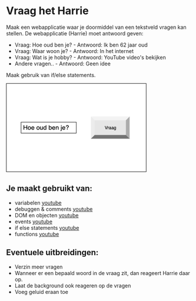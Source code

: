 # Vraag het Harrie
Maak een webapplicatie waar je doormiddel van een tekstveld vragen kan stellen. De webapplicatie (Harrie) moet antwoord geven:
- Vraag: Hoe oud ben je? - Antwoord: Ik ben 62 jaar oud
- Vraag: Waar woon je? - Antwoord: In het internet
- Vraag: Wat is je hobby? - Antwoord: YouTube video's bekijken
- Andere vragen.. - Antwoord: Geen idee

Maak gebruik van if/else statements.

![Harrie ui](images/AskHarrie-ui.png)

## Je maakt gebruikt van:
- variabelen [youtube](https://www.youtube.com/watch?v=oTKpXoqZims)
- debuggen & comments [youtube](https://www.youtube.com/watch?v=XUYCOm38SWY)
- DOM en objecten [youtube](https://www.youtube.com/watch?v=k81rBKqwDhU)
- events [youtube](https://www.youtube.com/watch?v=6jYEabxJXxg)
- if else statements [youtube](https://www.youtube.com/watch?v=ndXEEG3kZOU)
- functions [youtube](https://www.youtube.com/watch?v=zC5cvaETdyQ)

## Eventuele uitbreidingen:
- Verzin meer vragen
- Wanneer er een bepaald woord in de vraag zit, dan reageert Harrie daar op.
- Laat de background ook reageren op de vragen
- Voeg geluid eraan toe